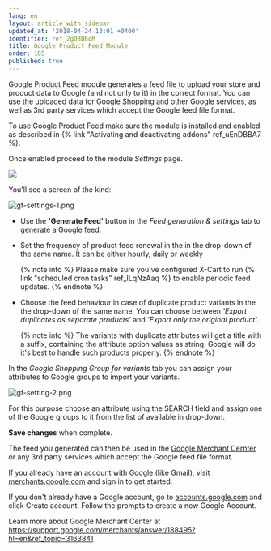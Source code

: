 ```yaml
---
lang: en
layout: article_with_sidebar
updated_at: '2018-04-24 13:01 +0400'
identifier: ref_2gQBB6qM
title: Google Product Feed Module
order: 185
published: true
---
```

Google Product Feed module generates a feed file to upload your store and product data to Google (and not only to it) in the correct format. You can use the uploaded data for Google Shopping and other Google services, as well as 3rd party services which accept the Google feed file format.

To use Google Product Feed make sure the module is installed and enabled as described in {% link "Activating and deactivating addons" ref_uEnDBBA7 %}.

Once enabled proceed to the module _Settings_ page.

![]({{site.baseurl}}/attachments/ref_2gQBB6qM/gf-settings.png)

You'll see a screen of the kind:

![gf-settings-1.png]({{site.baseurl}}/attachments/ref_2gQBB6qM/gf-settings-1.png)


* Use the **'Generate Feed'** button in the _Feed generation & settings_ tab to generate a Google feed.
* Set the frequency of product feed renewal in the in the drop-down of the same name. It can be either hourly, daily or weekly
  
  {% note  info %}
  Please make sure you've configured X-Cart to run {% link "scheduled cron tasks" ref_lLqNzAaq %} to enable periodic feed updates.
  {% endnote %}

* Choose the feed behaviour in case of duplicate product variants in the the drop-down of the same name. You can choose between _'Export duplicates as separate products'_ and _'Export only the original product'_.
  
  {% note  info %}
  The variants with duplicate attributes will get a title with a suffix, containing the attribute option values as string. Google will do it's best to handle such products properly.
  {% endnote %}

In the _Google Shopping Group for variants_ tab you can assign your attributes to Google groups to import your variants.

![gf-setting-2.png]({{site.baseurl}}/attachments/ref_2gQBB6qM/gf-setting-2.png)

For this purpose choose an attribute using the SEARCH field and assign one of the Google groups to it from the list of available in drop-down.

**Save changes** when complete. 

The feed you generated can then be used in the [Google Merchant Cernter](https://support.google.com/merchants/answer/188493?hl=en&ref_topic=3163841 "Google Product Feed Module") or any 3rd party services which accept the Google feed file format.

If you already have an account with Google (like Gmail), visit [merchants.google.com](https://merchants.google.com/ "Google Product Feed Module") and sign in to get started.

If you don't already have a Google account, go to [accounts.google.com](https://accounts.google.com/ "Google Product Feed Module") and click Create account. Follow the prompts to create a new Google Account.

Learn more about Google Merchant Center at https://support.google.com/merchants/answer/188495?hl=en&ref_topic=3163841
